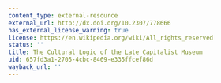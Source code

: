 ```yaml
---
content_type: external-resource
external_url: http://dx.doi.org/10.2307/778666
has_external_license_warning: true
license: https://en.wikipedia.org/wiki/All_rights_reserved
status: ''
title: The Cultural Logic of the Late Capitalist Museum
uid: 657fd3a1-2705-4cbc-8469-e335ffcef86d
wayback_url: ''
---
```

